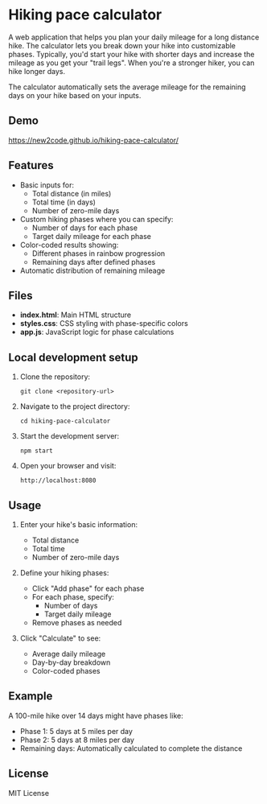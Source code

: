 # Hiking pace calculator

A web application that helps you plan your daily mileage for a long distance hike. The calculator lets you break down your hike into customizable phases. Typically, you'd start your hike with shorter days and increase the mileage as you get your "trail legs". When you're a stronger hiker, you can hike longer days.

The calculator automatically sets the average mileage for the remaining days on your hike based on your inputs.

## Demo

https://new2code.github.io/hiking-pace-calculator/

## Features

- Basic inputs for:
  - Total distance (in miles)
  - Total time (in days)
  - Number of zero-mile days
- Custom hiking phases where you can specify:
  - Number of days for each phase
  - Target daily mileage for each phase
- Color-coded results showing:
  - Different phases in rainbow progression
  - Remaining days after defined phases
- Automatic distribution of remaining mileage

## Files

- **index.html**: Main HTML structure
- **styles.css**: CSS styling with phase-specific colors
- **app.js**: JavaScript logic for phase calculations

## Local development setup

1. Clone the repository:
   ```
   git clone <repository-url>
   ```

2. Navigate to the project directory:
   ```
   cd hiking-pace-calculator
   ```

3. Start the development server:
   ```
   npm start
   ```

4. Open your browser and visit:
   ```
   http://localhost:8080
   ```

## Usage

1. Enter your hike's basic information:
   - Total distance
   - Total time
   - Number of zero-mile days

2. Define your hiking phases:
   - Click "Add phase" for each phase
   - For each phase, specify:
     - Number of days
     - Target daily mileage
   - Remove phases as needed

3. Click "Calculate" to see:
   - Average daily mileage
   - Day-by-day breakdown
   - Color-coded phases

## Example

A 100-mile hike over 14 days might have phases like:
- Phase 1: 5 days at 5 miles per day
- Phase 2: 5 days at 8 miles per day
- Remaining days: Automatically calculated to complete the distance

## License

MIT License
